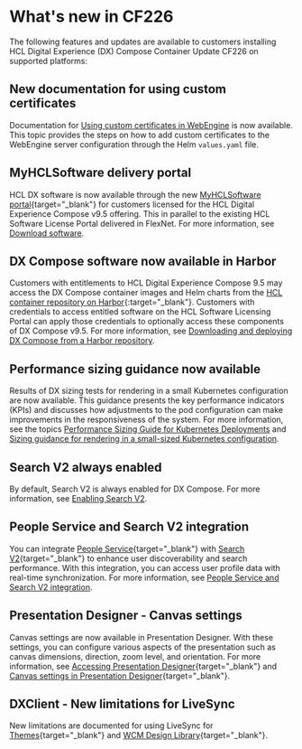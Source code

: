 # What's new in CF226

The following features and updates are available to customers installing HCL Digital Experience (DX) Compose Container Update CF226 on supported platforms:

## New documentation for using custom certificates

Documentation for [Using custom certificates in WebEngine](../deploy_dx/manage/working_with_compose/custom_certificates.md) is now available. This topic provides the steps on how to add custom certificates to the WebEngine server configuration through the Helm `values.yaml` file.

## MyHCLSoftware delivery portal

HCL DX software is now available through the new [MyHCLSoftware portal](https://my.hcltechsw.com/){target="_blank"} for customers licensed for the HCL Digital Experience Compose v9.5 offering. This in parallel to the existing HCL Software License Portal delivered in FlexNet. For more information, see [Download software](../getting_started/download/index.md).

## DX Compose software now available in Harbor

Customers with entitlements to HCL Digital Experience Compose 9.5 may access the DX Compose container images and Helm charts from the [HCL container repository on Harbor](https://hclcr.io/){:target="_blank"}. Customers with credentials to access entitled software on the HCL Software Licensing Portal can apply those credentials to optionally access these components of DX Compose v9.5. For more information, see [Downloading and deploying DX Compose from a Harbor repository](../getting_started/download/harbor_container_registry.md).

## Performance sizing guidance now available

Results of DX sizing tests for rendering in a small Kubernetes configuration are now available. This guidance presents the key performance indicators (KPIs) and discusses how adjustments to the pod configuration can make improvements in the responsiveness of the system. For more information, see the topics [Performance Sizing Guide for Kubernetes Deployments](../guide_me/performance_tuning/index.md) and [Sizing guidance for rendering in a small-sized Kubernetes configuration](../guide_me/performance_tuning/kubernetes/rendering_small_config.md).

## Search V2 always enabled

By default, Search V2 is always enabled for DX Compose. For more information, see [Enabling Search V2](../deploy_dx/manage/cfg_dx_compose/enable_search.md).

## People Service and Search V2 integration

You can integrate [People Service](https://help.hcl-software.com/digital-experience/9.5/latest/extend_dx/integration/people_service/){target="_blank"} with [Search V2](https://help.hcl-software.com/digital-experience/9.5/latest/build_sites/search_v2/){target="_blank"} to enhance user discoverability and search performance. With this integration, you can access user profile data with real-time synchronization. For more information, see [People Service and Search V2 integration](../deploy_dx/manage/cfg_dx_compose/enable_people_service.md#people-service-configuration).

## Presentation Designer - Canvas settings

Canvas settings are now available in Presentation Designer. With these settings, you can configure various aspects of the presentation such as canvas dimensions, direction, zoom level, and orientation. For more information, see [Accessing Presentation Designer](https://help.hcl-software.com/digital-experience/9.5/latest/manage_content/wcm_authoring/presentation_designer/access/){target="_blank"} and [Canvas settings in Presentation Designer](https://help.hcl-software.com/digital-experience/9.5/latest/manage_content/wcm_authoring/presentation_designer/usage/canvas_settings/){target="_blank"}.

## DXClient - New limitations for LiveSync

New limitations are documented for using LiveSync for [Themes](https://help.hcl-software.com/digital-experience/9.5/latest/extend_dx/development_tools/dxclient/dxclient_artifact_types/livesync/#themes){target="_blank"} and [WCM Design Library](https://help.hcl-software.com/digital-experience/9.5/latest/extend_dx/development_tools/dxclient/dxclient_artifact_types/livesync/#wcm-design-library){target="_blank"}.
